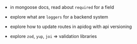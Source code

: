 - in mongoose docs, read about `required` for a field

- explore what are `loggers` for a backend system

- explore how to update routes in apidog with api versioning

- explore `zod`, `yup`, `joi` => validation libraries
